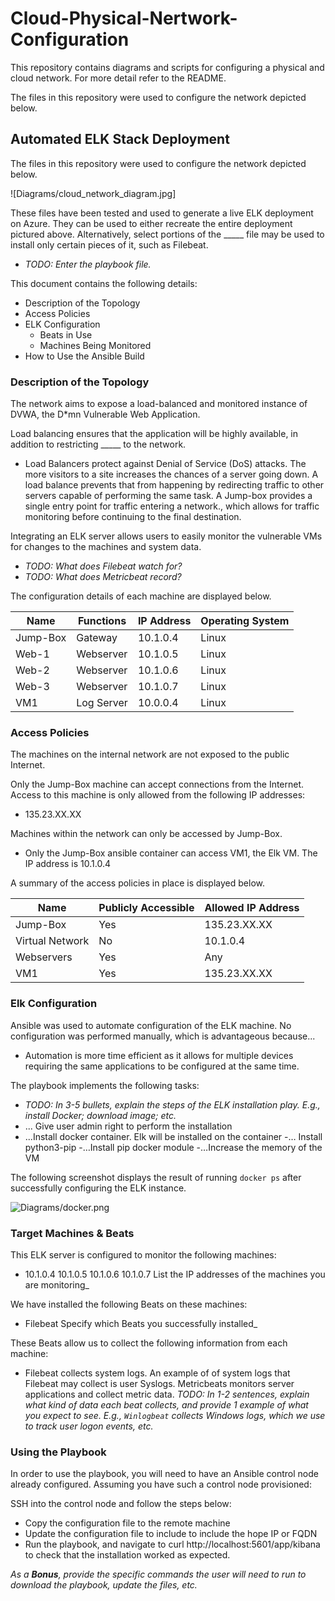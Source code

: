 # Cloud-Physical-Nertwork-Configuration
This repository contains diagrams and scripts for configuring a physical and cloud network. For more detail refer to the README.

The files in this repository were used to configure the network depicted below.

## Automated ELK Stack Deployment

The files in this repository were used to configure the network depicted below.

![Diagrams/cloud_network_diagram.jpg]

These files have been tested and used to generate a live ELK deployment on Azure. They can be used to either recreate the entire deployment pictured above. Alternatively, select portions of the _____ file may be used to install only certain pieces of it, such as Filebeat.

  - _TODO: Enter the playbook file._

This document contains the following details:
- Description of the Topology
- Access Policies
- ELK Configuration
  - Beats in Use
  - Machines Being Monitored
- How to Use the Ansible Build


### Description of the Topology

The network aims to expose a load-balanced and monitored instance of DVWA, the D*mn Vulnerable Web Application.

Load balancing ensures that the application will be highly available, in addition to restricting _____ to the network.
- Load Balancers protect against Denial of Service (DoS) attacks. The more visitors to a site increases the chances of a server going down. A load balance prevents that from happening by redirecting traffic to other servers capable of performing the same task. A Jump-box provides a single entry point for traffic entering a network., which allows for traffic monitoring before continuing to the final destination.

Integrating an ELK server allows users to easily monitor the vulnerable VMs for changes to the machines and system data.
- _TODO: What does Filebeat watch for?_
- _TODO: What does Metricbeat record?_

The configuration details of each machine are displayed below.

| Name     | Functions  | IP Address | Operating System |
|----------|------------|------------|------------------|
| Jump-Box | Gateway    | 10.1.0.4   | Linux            |
| Web-1    | Webserver  | 10.1.0.5   | Linux            |
| Web-2    | Webserver  | 10.1.0.6   | Linux            |
| Web-3    | Webserver  | 10.1.0.7   | Linux            |
| VM1      | Log Server | 10.0.0.4   | Linux            |

### Access Policies

The machines on the internal network are not exposed to the public Internet. 

Only the Jump-Box machine can accept connections from the Internet. Access to this machine is only allowed from the following IP addresses:
- 135.23.XX.XX

Machines within the network can only be accessed by Jump-Box.
- Only the Jump-Box ansible container can access VM1, the Elk VM. The IP address is 10.1.0.4

A summary of the access policies in place is displayed below.

| Name            | Publicly Accessible | Allowed IP Address |
|-----------------|---------------------|--------------------|
| Jump-Box        | Yes                 | 135.23.XX.XX       |
| Virtual Network | No                  | 10.1.0.4           |
| Webservers      | Yes                 | Any                |
| VM1             | Yes                 | 135.23.XX.XX       |

### Elk Configuration

Ansible was used to automate configuration of the ELK machine. No configuration was performed manually, which is advantageous because...
- Automation is more time efficient as it allows for multiple devices requiring the same applications to be configured at the same time.

The playbook implements the following tasks:
- _TODO: In 3-5 bullets, explain the steps of the ELK installation play. E.g., install Docker; download image; etc._
- ... Give user admin right to perform the installation
- ...Install docker container. Elk will be installed on the container
-… Install python3-pip
-…Install pip docker module
-…Increase the memory of the VM  

The following screenshot displays the result of running `docker ps` after successfully configuring the ELK instance.

![Diagrams/docker.png](Images/docker_ps_output.png)

### Target Machines & Beats
This ELK server is configured to monitor the following machines:
- 10.1.0.4
10.1.0.5
10.1.0.6
10.1.0.7
 List the IP addresses of the machines you are monitoring_

We have installed the following Beats on these machines:
- Filebeat
 Specify which Beats you successfully installed_

These Beats allow us to collect the following information from each machine:
- Filebeat collects system logs. An example of of system logs that Filebeat may collect is user Syslogs. Metricbeats monitors server applications and collect metric data. _TODO: In 1-2 sentences, explain what kind of data each beat collects, and provide 1 example of what you expect to see. E.g., `Winlogbeat` collects Windows logs, which we use to track user logon events, etc._

### Using the Playbook
In order to use the playbook, you will need to have an Ansible control node already configured. Assuming you have such a control node provisioned: 

SSH into the control node and follow the steps below:
- Copy the configuration file to the remote machine 
- Update the configuration file to include to include the hope IP or FQDN
- Run the playbook, and navigate to curl http://localhost:5601/app/kibana to check that the installation worked as expected.


_As a **Bonus**, provide the specific commands the user will need to run to download the playbook, update the files, etc._



